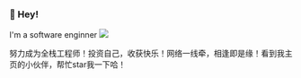 ###  👋 Hey!
I'm a software enginner
![](https://s1.ax1x.com/2020/07/18/UcmlyF.png)

努力成为全栈工程师！投资自己，收获快乐！网络一线牵，相逢即是缘！看到我主页的小伙伴，帮忙star我一下哈！
<!--
**xianengqi/xianengqi** is a ✨ _special_ ✨ repository because its `README.md` (this file) appears on your GitHub profile.

Here are some ideas to get you started:

- 🔭 I’m currently working on ...
- 🌱 I’m currently learning ...
- 👯 I’m looking to collaborate on ...
- 🤔 I’m looking for help with ...
- 💬 Ask me about ...
- 📫 How to reach me: ...
- 😄 Pronouns: ...
- ⚡ Fun fact: ...
-->
